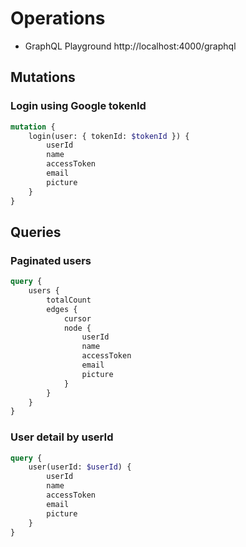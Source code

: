 # Operations

-   GraphQL Playground http://localhost:4000/graphql

## Mutations

### Login using Google tokenId

```graphql
mutation {
    login(user: { tokenId: $tokenId }) {
        userId
        name
        accessToken
        email
        picture
    }
}
```

## Queries

### Paginated users

```graphql
query {
    users {
        totalCount
        edges {
            cursor
            node {
                userId
                name
                accessToken
                email
                picture
            }
        }
    }
}
```

### User detail by userId

```graphql
query {
    user(userId: $userId) {
        userId
        name
        accessToken
        email
        picture
    }
}
```
